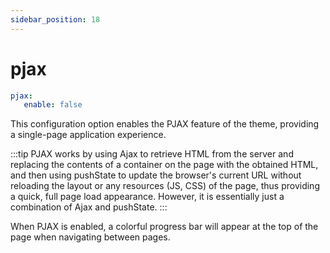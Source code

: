 ```yaml
---
sidebar_position: 18
---
```



# pjax

```yaml
pjax:
   enable: false
```
This configuration option enables the PJAX feature of the theme, providing a single-page application experience.

:::tip
PJAX works by using Ajax to retrieve HTML from the server and replacing the contents of a container on the page with the obtained HTML, and then using pushState to update the browser's current URL without reloading the layout or any resources (JS, CSS) of the page, thus providing a quick, full page load appearance. However, it is essentially just a combination of Ajax and pushState.
:::

When PJAX is enabled, a colorful progress bar will appear at the top of the page when navigating between pages.

